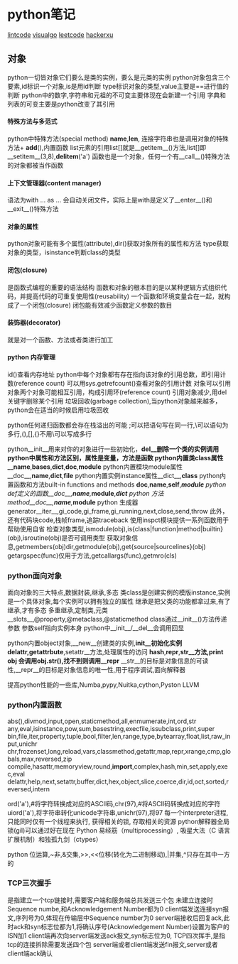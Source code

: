 # python笔记

[lintcode](http://www.lintcode.com/)
[visualgo](http://visualgo.net/index.html)
[leetcode](https://leetcode.com/)
[hackerxu](http://hackerxu.com/Twd/)
## 对象
python一切皆对象它们要么是类的实例，要么是元类的实例
python对象包含三个要素,id标识一个对象,is是用id判断
type标识对象的类型,value主要是==进行值的判断
python中的数字,字符串和元祖的不可变主要体现在会新建一个引用
字典和列表的可变主要是python改变了其引用

#### 特殊方法与多范式
python中特殊方法(special method) __name__,__len__,
连接字符串也是调用对象的特殊方法+ __add__(),内置函数
list元素的引用list[]就是__getitem__()方法,list[]即__setitem__(3,8),__delitem__('a')
函数也是一个对象，任何一个有__call__()特殊方法的对象都被当作函数
#### 上下文管理器(content manager)
语法为with ... as ...
会自动关闭文件，实际上是with是定义了__enter__()和__exit__()特殊方法
#### 对象的属性
python对象可能有多个属性(attribute),dir()获取对象所有的属性和方法
type获取对象的类型，isinstance判断class的类型
#### 闭包(closure)
是函数式编程的重要的语法结构
函数和对象的根本目的是以某种逻辑方式组织代码，并提高代码的可重复使用性(reusability)
一个函数和环境变量合在一起，就构成了一个闭包(closure)
闭包能有效减少函数定义参数的数目
#### 装饰器(decorator)
就是对一个函数、方法或者类进行加工
#### python 内存管理
id()查看内存地址
python中每个对象都有存在指向该对象的引用总数，即引用计数(reference count)
可以用sys.getrefcount()查看对象的引用计数
对象可以引用对象两个对象可能相互引用，构成引用环(reference count)
引用对象减少,用del关键字删除某个引用
垃圾回收(garbage collection),当python对象越来越多，python会在适当的时候启用垃圾回收

python任何递归函数都会存在栈溢出的可能
;可以把语句写在同一行,\可以语句为多行,(),[],{}不用\可以写成多行

python__init__用来对你的对象进行一些初始化，__del__删除一个类的实例调用
python中属性和方法区别，属性是变量，方法是函数
python内置类class属性__name__,__bases__,__dict__,__doc__,__module__
python内置模块module属性__doc__,__name__,__dict__,__file__
python内置实例instance属性__dict__,__class__
python内置函数和方法built-in functions and methods __doc__,__name__,__self__,*__module__
python def定义的函数__doc__,__name__,*__module__,*__dict__
python 方法method__doc__,__name__,*__module__
python 生成器generator__iter__,gi_code,gi_frame,gi_running,next,close,send,throw
此外，还有代码块code,栈帧frame,追踪traceback
使用inspct模块提供一系列函数用于帮助使用自省
检查对象类型,ismodule(obj),is{class|function|method|builtin}(obj),isroutine(obj)是否可调用类型
获取对象信息,getmembers(obj)dir,getmodule(obj),get{source|sourcelines}(obj)
getargspec(func)仅用于方法,getcallargs(func),getmro(cls)
### python面向对象
面向对象的三大特点,数据封装,继承,多态
类class是创建实例的模版instance,实例是一个具体对象,每个实例可以拥有独立的属性
继承是把父类的功能都拿过来,有了继承,才有多态
多重继承,定制类,元类__slots__,@property,@metaclass,@staticmethod
class通过__init__()方法传递参数
参数self指向实例本身
python中__init__/__del__会调用回显

python内置object对象,__new__创建类的实例,__init__初始化实例
__delattr__,getattrbute__,setattr__方法,处理属性的访问
__hash__,__repr__,__str__方法,print obj 会调用obj.__str__(),找不到则调用__repr__
__str__的目标是对象信息的可读性,__repr__的目标是对象信息的唯一性,用于程序调试,面向解释器

提高python性能的一些库,Numba,pypy,Nuitka,cython,Pyston  LLVM
### python内置函数
abs(),divmod,input,open,staticmethod,all,enmumerate,int,ord,str
any,eval,isinstance,pow,sum,basestring,execfile,issubclass,print,super
bin,file,iter,property,tuple,bool,filter,len,range,type,bytearray,float,list,raw_input,unichr
chr,frozenset,long,reload,vars,classmethod,getattr,map,repr,xrange,cmp,globals,max,reversed,zip
compile,hasattr,memoryview,round,__import__,complex,hash,min,set,apply,exec,eval
delattr,help,next,setattr,buffer,dict,hex,object,slice,coerce,dir,id,oct,sorted,reversed,intern

ord('a'),#将字符转换成对应的ASCII码,chr(97),#将ASCII码转换成对应的字符
uiord('a'),将字符串转化unicode字符串,unichr(97),将97
每一个interpreter进程,只能同时仅有一个线程来执行, 获得相关的锁, 存取相关的资源
python解释器全局锁(gil)可以通过好在现在 Python 易经筋（multiprocessing）, 吸星大法（C 语言扩展机制）和独孤九剑（ctypes）

python 位运算,~非,&交集,>>,<<位移(转化为二进制移动),|并集,^只存在其中一方的
### TCP三次握手
是指建立一个tcp链接时,需要客户端和服务端总共发送三个包
未建立连接时Sequence numbe,和Acknowledgement Number都为0
client端发送连接syn报文,序列号为0,体现在传输层中Sequence number为0
server端接收后回复ack,此时ack和syn标志位都为1,将确认序号(Acknowledgement Number)设置为客户的ISN加1
client端再次向server端发送ack报文,syn标志位为0,
TCP四次挥手,是指tcp的连接拆除需要发送四个包
server端或者client端发送fin报文,server或者client端ack确认